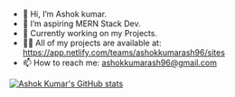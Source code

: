 - 👋 Hi, I’m Ashok kumar.
- 👀 I’m aspiring MERN Stack Dev.
- 🌱 Currently working on my Projects.
- 👨‍💻 All of my projects are available at: https://app.netlify.com/teams/ashokkumarash96/sites
- 📫 How to reach me: ashokkumarash96@gmail.com

[![Ashok Kumar's GitHub stats](https://github-readme-stats.vercel.app/api?username=ashokkumarash96)](https://github.com/anuraghazra/github-readme-stats)



<!---
Ashokkumarash96/Ashokkumarash96 is a ✨ special ✨ repository because its `README.md` (this file) appears on your GitHub profile.
You can click the Preview link to take a look at your changes.
--->
